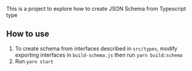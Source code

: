This is a project to explore how to create JSON Schema from Typescript type

## How to use

1. To create schema from interfaces described in `src/types`, modify exporting interfaces in `build-schema.js` then run `yarn build:schema`
2. Run `yarn start`
